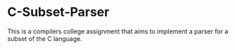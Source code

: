 # C-Subset-Parser
This is a compilers college assignment that aims to implement a parser for a subset of the C language.
